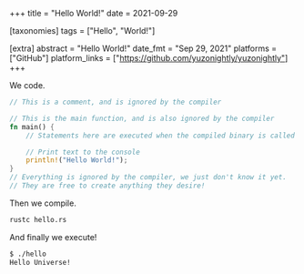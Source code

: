 +++
title = "Hello World!"
date = 2021-09-29

[taxonomies]
tags = ["Hello", "World!"]

[extra]
abstract = "Hello World!"
date_fmt = "Sep 29, 2021"
platforms = ["GitHub"]
platform_links = ["https://github.com/yuzonightly/yuzonightly"]
+++

We code.

```rust
// This is a comment, and is ignored by the compiler

// This is the main function, and is also ignored by the compiler
fn main() {
    // Statements here are executed when the compiled binary is called

    // Print text to the console
    println!("Hello World!");
}
// Everything is ignored by the compiler, we just don't know it yet.
// They are free to create anything they desire!
```

Then we compile.

```bash
rustc hello.rs
```

And finally we execute!

```bash
$ ./hello
Hello Universe!
```
